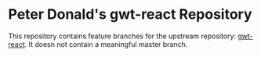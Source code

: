 # Peter Donald's gwt-react Repository

This repository contains feature branches for the upstream repository: [gwt-react](https://github.com/GWTReact/gwt-react).
It doesn not contain a meaningful master branch.
